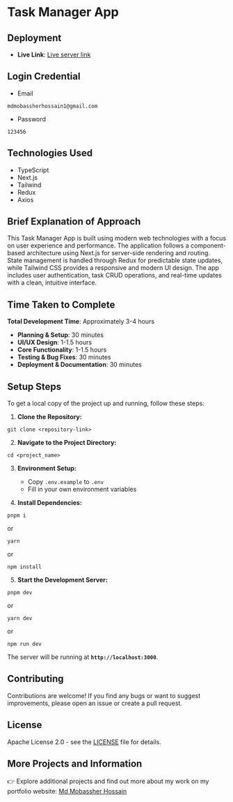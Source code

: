 # Task Manager App

## Deployment

- **Live Link**: [Live server link](https://task-management-frontend-sage-nine.vercel.app)

## Login Credential

- Email

```
mdmobassherhossain1@gmail.com
```

- Password

```
123456
```

## Technologies Used

- TypeScript
- Next.js
- Tailwind
- Redux
- Axios

## Brief Explanation of Approach

This Task Manager App is built using modern web technologies with a focus on user experience and performance. The application follows a component-based architecture using Next.js for server-side rendering and routing. State management is handled through Redux for predictable state updates, while Tailwind CSS provides a responsive and modern UI design. The app includes user authentication, task CRUD operations, and real-time updates with a clean, intuitive interface.

## Time Taken to Complete

**Total Development Time**: Approximately 3-4 hours

- **Planning & Setup**: 30 minutes
- **UI/UX Design**: 1-1.5 hours
- **Core Functionality**: 1-1.5 hours
- **Testing & Bug Fixes**: 30 minutes
- **Deployment & Documentation**: 30 minutes

## Setup Steps

To get a local copy of the project up and running, follow these steps:

1. **Clone the Repository:**

```shell
git clone <repository-link>
```

2. **Navigate to the Project Directory:**

```shell
cd <project_name>
```

3. **Environment Setup:**
   - Copy `.env.example` to `.env`
   - Fill in your own environment variables

4. **Install Dependencies:**

```shell
pnpm i
```

or

```shell
yarn
```

or

```shell
npm install
```

5. **Start the Development Server:**

```shell
pnpm dev
```

or

```shell
yarn dev
```

or

```shell
npm run dev
```

The server will be running at **`http://localhost:3000`**.

## Contributing

Contributions are welcome! If you find any bugs or want to suggest improvements, please open an issue or create a pull request.

## License

Apache License 2.0 - see the [LICENSE](LICENSE) file for details.

## More Projects and Information

👉 Explore additional projects and find out more about my work on my portfolio website: [Md Mobassher Hossain](https://mobassher.vercel.app)
